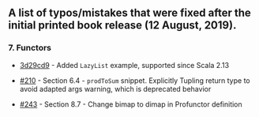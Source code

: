 ## A list of typos/mistakes that were fixed after the initial printed book release (12 August, 2019).

### 7. Functors

- [3d29cd9](https://github.com/hmemcpy/milewski-ctfp-pdf/commit/3d29cd99f34ce1205ed9a68aeae038d9d47c7145) -
  Added `LazyList` example, supported since Scala 2.13

- [#210](https://github.com/hmemcpy/milewski-ctfp-pdf/pull/210) - Section 6.4 -
  `prodToSum` snippet. Explicitly Tupling return type to avoid adapted args
  warning, which is deprecated behavior

- [#243](https://github.com/hmemcpy/milewski-ctfp-pdf/pull/243) - Section 8.7 -
  Change bimap to dimap in Profunctor definition
